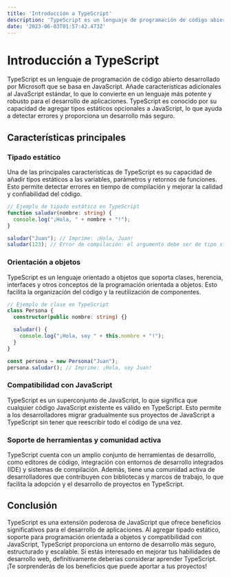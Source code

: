 ```yaml
---
title: 'Introducción a TypeScript'
description: 'TypeScript es un lenguaje de programación de código abierto desarrollado por Microsoft que se basa en JavaScript.'
date: '2023-06-03T01:57:42.473Z'
---
```


# Introducción a TypeScript


TypeScript es un lenguaje de programación de código abierto desarrollado por Microsoft que se basa en JavaScript. Añade características adicionales al JavaScript estándar, lo que lo convierte en un lenguaje más potente y robusto para el desarrollo de aplicaciones. TypeScript es conocido por su capacidad de agregar tipos estáticos opcionales a JavaScript, lo que ayuda a detectar errores y proporciona un desarrollo más seguro.

## Características principales

### Tipado estático

Una de las principales características de TypeScript es su capacidad de añadir tipos estáticos a las variables, parámetros y retornos de funciones. Esto permite detectar errores en tiempo de compilación y mejorar la calidad y confiabilidad del código.

```typescript
// Ejemplo de tipado estático en TypeScript
function saludar(nombre: string) {
  console.log("¡Hola, " + nombre + "!");
}

saludar("Juan"); // Imprime: ¡Hola, Juan!
saludar(123); // Error de compilación: el argumento debe ser de tipo string
```

### Orientación a objetos

TypeScript es un lenguaje orientado a objetos que soporta clases, herencia, interfaces y otros conceptos de la programación orientada a objetos. Esto facilita la organización del código y la reutilización de componentes.

```typescript
// Ejemplo de clase en TypeScript
class Persona {
  constructor(public nombre: string) {}

  saludar() {
    console.log("¡Hola, soy " + this.nombre + "!");
  }
}

const persona = new Persona("Juan");
persona.saludar(); // Imprime: ¡Hola, soy Juan!
```

### Compatibilidad con JavaScript

TypeScript es un superconjunto de JavaScript, lo que significa que cualquier código JavaScript existente es válido en TypeScript. Esto permite a los desarrolladores migrar gradualmente sus proyectos de JavaScript a TypeScript sin tener que reescribir todo el código de una vez.

### Soporte de herramientas y comunidad activa

TypeScript cuenta con un amplio conjunto de herramientas de desarrollo, como editores de código, integración con entornos de desarrollo integrados (IDE) y sistemas de compilación. Además, tiene una comunidad activa de desarrolladores que contribuyen con bibliotecas y marcos de trabajo, lo que facilita la adopción y el desarrollo de proyectos en TypeScript.

## Conclusión

TypeScript es una extensión poderosa de JavaScript que ofrece beneficios significativos para el desarrollo de aplicaciones. Al agregar tipado estático, soporte para programación orientada a objetos y compatibilidad con JavaScript, TypeScript proporciona un entorno de desarrollo más seguro, estructurado y escalable. Si estás interesado en mejorar tus habilidades de desarrollo web, definitivamente deberías considerar aprender TypeScript. ¡Te sorprenderás de los beneficios que puede aportar a tus proyectos!